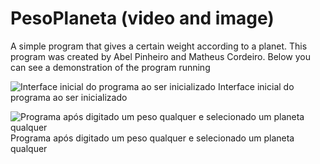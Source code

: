 # PesoPlaneta (video and image)
A simple program that gives a certain weight according to a planet.
This program was created by Abel Pinheiro and Matheus Cordeiro.
Below you can see a demonstration of the program running

![Interface inicial do programa ao ser inicializado](http://imageshack.com/a/img922/6476/1IodTJ.png?raw=true "interface inicial")
Interface inicial do programa ao ser inicializado<br/>


![Programa após digitado um peso qualquer e selecionado um planeta qualquer](http://imageshack.com/a/img922/3847/YrKbbe.png?raw=true "interface ao ser selecionado um item")
Programa após digitado um peso qualquer e selecionado um planeta qualquer
